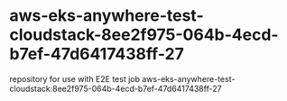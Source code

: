 # aws-eks-anywhere-test-cloudstack-8ee2f975-064b-4ecd-b7ef-47d6417438ff-27
repository for use with E2E test job aws-eks-anywhere-test-cloudstack:8ee2f975-064b-4ecd-b7ef-47d6417438ff-27
